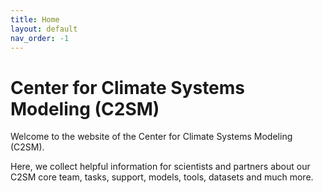 ```yaml
---
title: Home
layout: default
nav_order: -1
---
```


# Center for Climate Systems Modeling (C2SM)

Welcome to the website of the Center for Climate Systems Modeling (C2SM).

Here, we collect helpful information for scientists and partners
about our C2SM core team, tasks, support, models, tools, datasets
and much more.